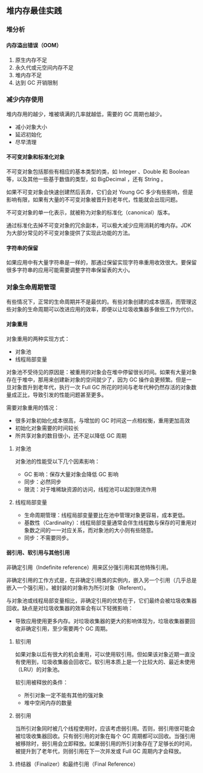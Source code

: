 ## 堆内存最佳实践

### 堆分析

#### 内存溢出错误（OOM）

1. 原生内存不足
2. 永久代或元空间内存不足
3. 堆内存不足
4. 达到 GC 开销限制

### 减少内存使用

堆内存用的越少，堆被填满的几率就越低，需要的 GC 周期也越少。

- 减小对象大小
- 延迟初始化
- 尽早清理

#### 不可变对象和标准化对象

不可变对象包括那些有相应的基本类型的类，如 Integer 、Double 和 Boolean 等，以及其他一些基于数值的类型，如 BigDecimal ，还有 String 。

如果不可变对象会快速创建然后丢弃，它们会对 Young GC 多少有些影响，但是影响有限，如果有大量的不可变对象被晋升到老年代，性能就会出现问题。

不可变对象的单一化表示，就被称为对象的标准化（canonical）版本。

通过标准化去掉不可变对象的冗余副本，可以极大减少应用消耗的堆内存。JDK 为大部分常见的不可变对象提供了实现此功能的方法。

#### 字符串的保留

如果应用中有大量字符串是一样的，那通过保留实现字符串重用收效很大。要保留很多字符串的应用可能需要调整字符串保留表的大小。

### 对象生命周期管理

有些情况下，正常的生命周期并不是最优的。有些对象创建的成本很高，而管理这些对象的生命周期可以改进应用的效率，即便以让垃圾收集器多做些工作为代价。

#### 对象重用

对象重用的两种实现方式：

- 对象池
- 线程局部变量

对象池不受待见的原因是：被重用的对象会在堆中停留很长时间。如果有大量对象存在于堆中，那用来创建新对象的空间就少了，因为 GC 操作会更频繁。但是一旦对象晋升到老年代，执行一次 Full GC 所花的时间与老年代种仍然存活的对象数量成正比，导致引发的性能问题甚至更多。

需要对象重用的情况：

- 很多对象初始化成本很高，与增加的 GC 时间这一点相权衡，重用更加高效
- 初始化对象需要的时间较长
- 所共享对象的数目很小，还不足以降低 GC 周期

1. 对象池

   对象池的性能受以下几个因素影响：

   - GC 影响：保存大量对象会降低 GC 影响
   - 同步：必然同步
   - 限流：对于堆稀缺资源的访问，线程池可以起到限流作用

2. 线程局部变量

   - 生命周期管理：线程局部变量要比在池中管理对象更容易，成本更低。
   - 基数性（Cardinality）：线程局部变量通常会伴生线程数与保存的可重用对象数之间的一一对应关系，而对象池的大小则有些随意。
   - 同步：不需要同步。

#### 弱引用、软引用与其他引用

非确定引用（Indefinite reference）用来区分强引用和其他特殊引用。

非确定引用的工作方式是，在非确定引用类的实例内，嵌入另一个引用（几乎总是嵌入一个强引用）。被封装的对象称为所引对象（Referent）。

与对象池或线程局部变量相比，非确定引用的优势在于，它们最终会被垃圾收集器回收。缺点是对垃圾收集器的效率会有以下轻微影响：

- 导致应用使用更多内存。对垃圾收集器的更大的影响体现为，垃圾收集器要回收非确定引用，至少需要两个 GC 周期。

1. 软引用

    如果对象以后有很大的机会重用，可以使用软引用。但如果该对象近期一直没有使用到，垃圾收集器会回收它。软引用本质上是一个比较大的、最近未使用（LRU）的对象池。

    软引用被释放的条件：

    - 所引对象一定不能有其他的强对象
    - 堆中空闲内存的数量

2. 弱引用

    当所引对象同时被几个线程使用时，应该考虑弱引用。否则，弱引用很可能会被垃圾收集器回收。只有弱引用的对象在每个 GC 周期都可以回收。当强引用被移除时，弱引用会立即释放。如果弱引用的所引对象存在了足够长的时间，被提升到了老年代，则弱引用在下一次并发或 Full GC 周期内才会释放。

3. 终结器（Finalizer）和最终引用（Final Reference）